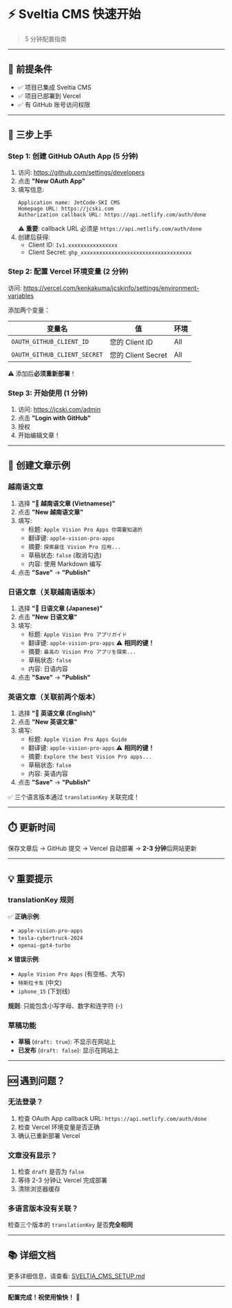 # ⚡ Sveltia CMS 快速开始

> 5 分钟配置指南

---

## 📝 前提条件

- ✅ 项目已集成 Sveltia CMS
- ✅ 项目已部署到 Vercel
- ✅ 有 GitHub 账号访问权限

---

## 🚀 三步上手

### Step 1: 创建 GitHub OAuth App (5 分钟)

1. 访问: https://github.com/settings/developers
2. 点击 **"New OAuth App"**
3. 填写信息:
   ```
   Application name: JetCode·SKI CMS
   Homepage URL: https://jcski.com
   Authorization callback URL: https://api.netlify.com/auth/done
   ```
   ⚠️ **重要**: callback URL 必须是 `https://api.netlify.com/auth/done`
4. 创建后获得:
   - Client ID: `Iv1.xxxxxxxxxxxxxxxx`
   - Client Secret: `ghp_xxxxxxxxxxxxxxxxxxxxxxxxxxxxxxxxxxxx`

### Step 2: 配置 Vercel 环境变量 (2 分钟)

访问: https://vercel.com/kenkakuma/jcskinfo/settings/environment-variables

添加两个变量：

| 变量名 | 值 | 环境 |
|--------|-----|------|
| `OAUTH_GITHUB_CLIENT_ID` | 您的 Client ID | All |
| `OAUTH_GITHUB_CLIENT_SECRET` | 您的 Client Secret | All |

⚠️ 添加后**必须重新部署**！

### Step 3: 开始使用 (1 分钟)

1. 访问: https://jcski.com/admin
2. 点击 **"Login with GitHub"**
3. 授权
4. 开始编辑文章！

---

## 📝 创建文章示例

### 越南语文章

1. 选择 **"📝 越南语文章 (Vietnamese)"**
2. 点击 **"New 越南语文章"**
3. 填写:
   - 标题: `Apple Vision Pro Apps 你需要知道的`
   - 翻译键: `apple-vision-pro-apps`
   - 摘要: `探索最佳 Vision Pro 应用...`
   - 草稿状态: `false` (取消勾选)
   - 内容: 使用 Markdown 编写
4. 点击 **"Save"** → **"Publish"**

### 日语文章（关联越南语版本）

1. 选择 **"📝 日语文章 (Japanese)"**
2. 点击 **"New 日语文章"**
3. 填写:
   - 标题: `Apple Vision Pro アプリガイド`
   - 翻译键: `apple-vision-pro-apps` ⚠️ **相同的键！**
   - 摘要: `最高の Vision Pro アプリを探索...`
   - 草稿状态: `false`
   - 内容: 日语内容
4. 点击 **"Save"** → **"Publish"**

### 英语文章（关联前两个版本）

1. 选择 **"📝 英语文章 (English)"**
2. 点击 **"New 英语文章"**
3. 填写:
   - 标题: `Apple Vision Pro Apps Guide`
   - 翻译键: `apple-vision-pro-apps` ⚠️ **相同的键！**
   - 摘要: `Explore the best Vision Pro apps...`
   - 草稿状态: `false`
   - 内容: 英语内容
4. 点击 **"Save"** → **"Publish"**

✅ 三个语言版本通过 `translationKey` 关联完成！

---

## ⏱️ 更新时间

保存文章后 → GitHub 提交 → Vercel 自动部署 → **2-3 分钟**后网站更新

---

## 💡 重要提示

### translationKey 规则

✅ **正确示例**:
- `apple-vision-pro-apps`
- `tesla-cybertruck-2024`
- `openai-gpt4-turbo`

❌ **错误示例**:
- `Apple Vision Pro Apps` (有空格、大写)
- `特斯拉卡车` (中文)
- `iphone_15` (下划线)

**规则**: 只能包含小写字母、数字和连字符 (-)

### 草稿功能

- **草稿** (`draft: true`): 不显示在网站上
- **已发布** (`draft: false`): 显示在网站上

---

## 🆘 遇到问题？

### 无法登录？

1. 检查 OAuth App callback URL: `https://api.netlify.com/auth/done`
2. 检查 Vercel 环境变量是否正确
3. 确认已重新部署 Vercel

### 文章没有显示？

1. 检查 `draft` 是否为 `false`
2. 等待 2-3 分钟让 Vercel 完成部署
3. 清除浏览器缓存

### 多语言版本没有关联？

检查三个版本的 `translationKey` 是否**完全相同**

---

## 📚 详细文档

更多详细信息，请查看: [SVELTIA_CMS_SETUP.md](./SVELTIA_CMS_SETUP.md)

---

**配置完成！祝使用愉快！** 🎉

